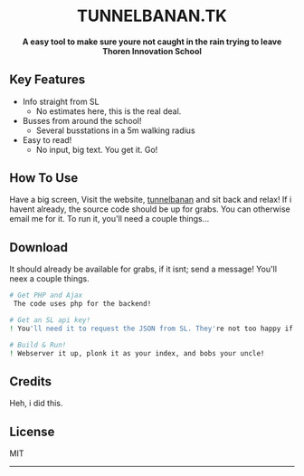 <h1 align="center">
  <br>
  TUNNELBANAN.TK
  <br>
</h1>

<h4 align="center"> A easy tool to make sure youre not caught in the rain trying to leave Thoren Innovation School </h4>

## Key Features

* Info straight from SL
  - No estimates here, this is the real deal.
* Busses from around the school!
  - Several busstations in a 5m walking radius
* Easy to read!
  - No input, big text. You get it. Go!

## How To Use

Have a big screen, Visit the website, [tunnelbanan](http:/tunnelbanan.tk) and sit back and relax!    If i havent already, the source code should be up for grabs. You can otherwise email me for it. To run it, you'll need a couple things...


## Download

    
It should already be available for grabs, if it isnt; send a message!
You'll neex a couple things.

    
```bash
# Get PHP and Ajax
 The code uses php for the backend!

# Get an SL api key!
! You'll need it to request the JSON from SL. They're not too happy if you try without a key.

# Build & Run!
! Webserver it up, plonk it as your index, and bobs your uncle!
```

## Credits

Heh, i did this.

## License

MIT

---

